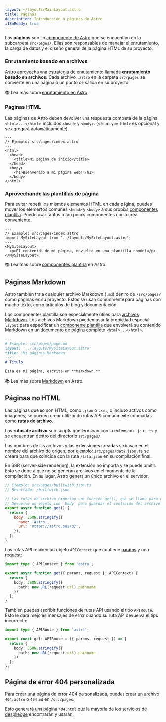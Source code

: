 ```yaml
---
layout: ~/layouts/MainLayout.astro
title: Páginas
description: Introducción a páginas de Astro
i18nReady: true
---
```


Las **páginas** son un [componente de Astro](/es/core-concepts/astro-components/) que se encuentran en la subcarpeta `src/pages/`. Ellas son responsables de manejar el enrutamiento, la carga de datos y el diseño general de la página HTML de su proyecto.

### Enrutamiento basado en archivos

Astro aprovecha una estrategia de enrutamiento llamada **enrutamiento basado en archivos**. Cada archivo `.astro` en la carpeta `src/pages` se convierte en una página o un punto de salida en su proyecto.

📚 Lea más sobre [enrutamiento en Astro](/es/core-concepts/routing/)

### Páginas HTML

Las páginas de Astro deben devolver una respuesta completa de la página `<html>...</html>`, incluidos `<head>` y `<body>`. (`<!doctype html>` es opcional y se agregará automáticamente).

```astro
---
// Ejemplo: src/pages/index.astro
---
<html>
  <head>
    <title>Mi página de inicio</title>
  </head>
  <body>
    <h1>Bienvenido a mi página web!</h1>
  </body>
</html>
```

### Aprovechando las plantillas de página

Para evitar repetir los mismos elementos HTML en cada página, puedes mover los elementos comunes `<head>` y `<body>` a sus propios [componentes plantilla](/es/core-concepts/layouts/). Puede usar tantos o tan pocos componentes como crea conveniente.

```astro
---
// Example: src/pages/index.astro
import MySiteLayout from '../layouts/MySiteLayout.astro';
---
<MySiteLayout>
  <p>El contenido de mi página, envuelto en una plantilla común!</p>
</MySiteLayout>
```

📚 Lea más sobre [componentes plantilla](/es/core-concepts/layouts/) en Astro.


## Páginas Markdown 

Astro también trata cualquier archivo Markdown (`.md`) dentro de `/src/pages/` como páginas en su proyecto. Estos se usan comúnmente para páginas con mucho texto, como artículos de blog y documentación.

Los componentes plantilla son especialmente útiles para [archivos Markdown](#páginas-markdown). Los archivos Markdown pueden usar la propiedad especial `layout` para especificar un [componente plantilla](/es/core-concepts/layouts/) que envolverá su contenido Markdown en un documento de página completo `<html>...</html>`.

```md
---
# Example: src/pages/page.md
layout: '../layouts/MySiteLayout.astro'
title: 'Mi páginas Markdown'
---
# Título

Esta es mi página, escrita en **Markdown.**
```

📚 Lea más sobre [Markdown](/es/guides/markdown-content/) en Astro.


## Páginas no HTML

Las páginas que no son HTML, como `.json` o `.xml`, o incluso activos como imágenes, se pueden crear utilizando rutas API comúnmente conocidas como **rutas de archivo**.

Las **rutas de archivo** son scripts que terminan con la extensión `.js` o `.ts` y se encuentran dentro del directorio `src/pages/`.

Los nombres de los archivos y las extensiones creadas se basan en el nombre del archivo de origen, por ejemplo: `src/pages/data.json.ts` se creará para que coincida con la ruta `/data.json` en su compilación final.

En SSR (server-side rendering), la extensión no importa y se puede omitir. Esto se debe a que no se generan archivos en el momento de la compilación. En su lugar, Astro genera un único archivo en el servidor.

```js
// Ejemplo: src/pages/builtwith.json.ts
// Resultado: /builtwith.json

// Las rutas de archivo exportan una función get(), que se llama para generar el archivo.
// Devuelve un objeto con `body` para guardar el contenido del archivo en la compilación final.
export async function get() {
  return {
    body: JSON.stringify({
      name: 'Astro',
      url: 'https://astro.build/',
    }),
  };
}
```

Las rutas API reciben un objeto `APIContext` que contiene [params](/es/reference/api-reference/#params) y una [request](https://developer.mozilla.org/en-US/docs/Web/API/Request):

```ts
import type { APIContext } from 'astro';

export async function get({ params, request }: APIContext) {
  return {
    body: JSON.stringify({
      path: new URL(request.url).pathname
    })
  };
}
```

También puedes escribir funciones de rutas API usando el tipo `APIRoute`. Esto le dará mejores mensajes de error cuando su ruta API devuelva el tipo incorrecto:

```ts
import type { APIRoute } from 'astro';

export const get: APIRoute = ({ params, request }) => {
  return {
    body: JSON.stringify({
      path: new URL(request.url).pathname
    })
  };
};
```

## Página de error 404 personalizada

Para crear una página de error 404 personalizada, puedes crear un archivo `404.astro` o `404.md` en `/src/pages`.

Esto generará una página `404.html` que la mayoría de los [servicios de despliegue](/es/guides/deploy/) encontrarán y usarán.
